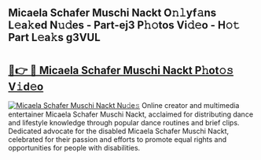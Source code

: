 ## Micaela Schafer Muschi Nackt O𝚗𝚕yf𝚊ns L𝚎a𝚔ed N𝚞𝚍es - Part-ej3 P𝚑𝚘tos Vi𝚍𝚎o - H𝚘𝚝 Part L𝚎a𝚔s g3VUL

# <h2><a href="http://kfcb02.oniu.top/?m=Micaela+Schafer+Muschi+Nackt">🔗👉 🔴 Micaela Schafer Muschi Nackt P𝚑ot𝚘𝚜 V𝚒d𝚎o</a></h2>

[![Micaela Schafer Muschi Nackt Nu𝚍e𝚜](https://i.imgur.com/0qMVB7G.gif)](http://kfcb02.oniu.top/?m=Micaela+Schafer+Muschi+Nackt)
Online creator and multimedia entertainer Micaela Schafer Muschi Nackt, acclaimed for distributing dance and lifestyle knowledge through popular dance routines and brief clips. Dedicated advocate for the disabled Micaela Schafer Muschi Nackt, celebrated for their passion and efforts to promote equal rights and opportunities for people with disabilities.  
